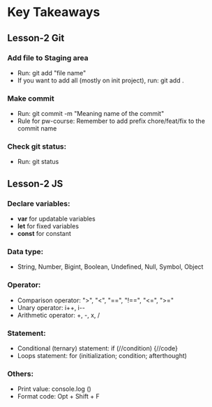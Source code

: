 # Key Takeaways
## Lesson-2 Git
### Add file to Staging area 
* Run: git add "file name" 
* If you want to add all (mostly on init project), run: git add . 
### Make commit 
* Run: git commit -m "Meaning name of the commit" 
* Rule for pw-course: Remember to add prefix chore/feat/fix to the commit name 
### Check git status: 
* Run: git status 
## Lesson-2 JS 
### Declare variables: 
* **var** for updatable variables 
* **let** for fixed variables
* **const** for constant 
### Data type: 
* String, Number, Bigint, Boolean, Undefined, Null, Symbol, Object
### Operator:
* Comparison operator: ">", "<", "==", "!==", "<=", ">="
* Unary operator: i++, i--
* Arithmetic operator: +, -, x, /
### Statement: 
* Conditional (ternary) statement: if (//condition) {//code}
* Loops statement: for (initialization; condition; afterthought)
### Others: 
* Print value: console.log () 
* Format code: Opt + Shift + F 
